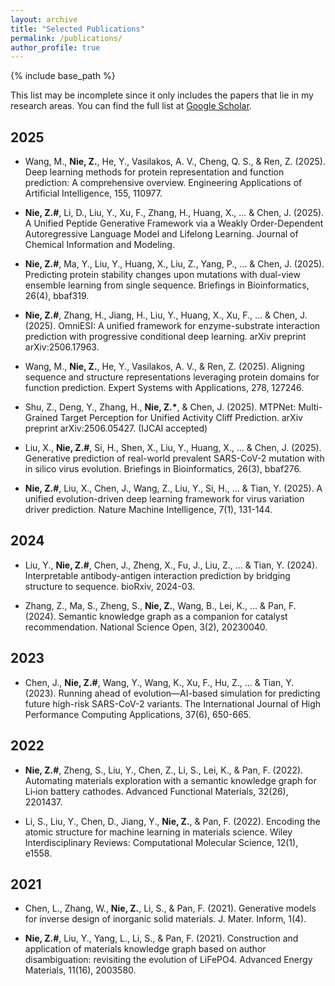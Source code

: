 ```yaml
---
layout: archive
title: "Selected Publications"
permalink: /publications/
author_profile: true
---
```


{% include base_path %}


This list may be incomplete since it only includes the papers that lie in my research areas. You can find the full list at [Google Scholar](https://scholar.google.com/citations?user=5NiYMf4AAAAJ&hl).


## 2025

- Wang, M., **Nie, Z.**, He, Y., Vasilakos, A. V., Cheng, Q. S., & Ren, Z. (2025). Deep learning methods for protein representation and function prediction: A comprehensive overview. Engineering Applications of Artificial Intelligence, 155, 110977.

- **Nie, Z.\#**, Li, D., Liu, Y., Xu, F., Zhang, H., Huang, X., ... & Chen, J. (2025). A Unified Peptide Generative Framework via a Weakly Order-Dependent Autoregressive Language Model and Lifelong Learning. Journal of Chemical Information and Modeling.

- **Nie, Z.\#**, Ma, Y., Liu, Y., Huang, X., Liu, Z., Yang, P., ... & Chen, J. (2025). Predicting protein stability changes upon mutations with dual-view ensemble learning from single sequence. Briefings in Bioinformatics, 26(4), bbaf319.

- **Nie, Z.\#**, Zhang, H., Jiang, H., Liu, Y., Huang, X., Xu, F., ... & Chen, J. (2025). OmniESI: A unified framework for enzyme-substrate interaction prediction with progressive conditional deep learning. arXiv preprint arXiv:2506.17963.

- Wang, M., **Nie, Z.**, He, Y., Vasilakos, A. V., & Ren, Z. (2025). Aligning sequence and structure representations leveraging protein domains for function prediction. Expert Systems with Applications, 278, 127246.

- Shu, Z., Deng, Y., Zhang, H., **Nie, Z.\***, & Chen, J. (2025). MTPNet: Multi-Grained Target Perception for Unified Activity Cliff Prediction. arXiv preprint arXiv:2506.05427. (IJCAI accepted)

- Liu, X., **Nie, Z.\#**, Si, H., Shen, X., Liu, Y., Huang, X., ... & Chen, J. (2025). Generative prediction of real-world prevalent SARS-CoV-2 mutation with in silico virus evolution. Briefings in Bioinformatics, 26(3), bbaf276.

- **Nie, Z.\#**, Liu, X., Chen, J., Wang, Z., Liu, Y., Si, H., ... & Tian, Y. (2025). A unified evolution-driven deep learning framework for virus variation driver prediction. Nature Machine Intelligence, 7(1), 131-144.



## 2024

- Liu, Y., **Nie, Z.\#**, Chen, J., Zheng, X., Fu, J., Liu, Z., ... & Tian, Y. (2024). Interpretable antibody-antigen interaction prediction by bridging structure to sequence. bioRxiv, 2024-03.

- Zhang, Z., Ma, S., Zheng, S., **Nie, Z.**, Wang, B., Lei, K., ... & Pan, F. (2024). Semantic knowledge graph as a companion for catalyst recommendation. National Science Open, 3(2), 20230040.


## 2023

- Chen, J., **Nie, Z.\#**, Wang, Y., Wang, K., Xu, F., Hu, Z., ... & Tian, Y. (2023). Running ahead of evolution—AI-based simulation for predicting future high-risk SARS-CoV-2 variants. The International Journal of High Performance Computing Applications, 37(6), 650-665.
 
## 2022

- **Nie, Z.\#**, Zheng, S., Liu, Y., Chen, Z., Li, S., Lei, K., & Pan, F. (2022). Automating materials exploration with a semantic knowledge graph for Li‐ion battery cathodes. Advanced Functional Materials, 32(26), 2201437.

- Li, S., Liu, Y., Chen, D., Jiang, Y., **Nie, Z.**, & Pan, F. (2022). Encoding the atomic structure for machine learning in materials science. Wiley Interdisciplinary Reviews: Computational Molecular Science, 12(1), e1558.

## 2021

- Chen, L., Zhang, W., **Nie, Z.**, Li, S., & Pan, F. (2021). Generative models for inverse design of inorganic solid materials. J. Mater. Inform, 1(4).

- **Nie, Z.\#**, Liu, Y., Yang, L., Li, S., & Pan, F. (2021). Construction and application of materials knowledge graph based on author disambiguation: revisiting the evolution of LiFePO4. Advanced Energy Materials, 11(16), 2003580.